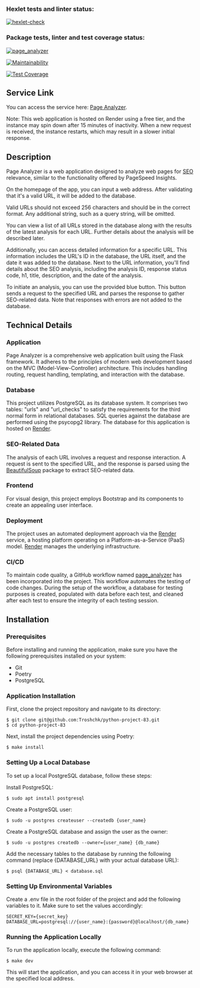 ### Hexlet tests and linter status:
[![hexlet-check](https://github.com/Troshchk/python-project-83/actions/workflows/hexlet-check.yml/badge.svg)](https://github.com/Troshchk/python-project-83/actions/workflows/hexlet-check.yml)

### Package tests, linter and test coverage status:
[![page_analyzer](https://github.com/Troshchk/python-project-83/actions/workflows/app.yml/badge.svg)](https://github.com/Troshchk/python-project-83/actions/workflows/app.yml)

[![Maintainability](https://api.codeclimate.com/v1/badges/2939635f88987b4d26d8/maintainability)](https://codeclimate.com/github/Troshchk/python-project-83/maintainability)

[![Test Coverage](https://api.codeclimate.com/v1/badges/2939635f88987b4d26d8/test_coverage)](https://codeclimate.com/github/Troshchk/python-project-83/test_coverage)

## Service Link
You can access the service here: [Page Analyzer](https://python-project-83-cqa5.onrender.com/).

Note: This web application is hosted on Render using a free tier, and the instance may spin down after 15 minutes of inactivity. When a new request is received, the instance restarts, which may result in a slower initial response.

## Description
Page Analyzer is a web application designed to analyze web pages for [SEO](https://en.wikipedia.org/wiki/Search_engine_optimization) relevance, similar to the functionality offered by PageSpeed Insights.

On the homepage of the app, you can input a web address. After validating that it's a valid URL, it will be added to the database.

Valid URLs should not exceed 256 characters and should be in the correct format. Any additional string, such as a query string, will be omitted.

You can view a list of all URLs stored in the database along with the results of the latest analysis for each URL. Further details about the analysis will be described later.

Additionally, you can access detailed information for a specific URL. This information includes the URL's ID in the database, the URL itself, and the date it was added to the database. Next to the URL information, you'll find details about the SEO analysis, including the analysis ID, response status code, h1, title, description, and the date of the analysis.

To initiate an analysis, you can use the provided blue button. This button sends a request to the specified URL and parses the response to gather SEO-related data. Note that responses with errors are not added to the database.

## Technical Details
### Application
Page Analyzer is a comprehensive web application built using the Flask framework. It adheres to the principles of modern web development based on the MVC (Model-View-Controller) architecture. This includes handling routing, request handling, templating, and interaction with the database.

### Database
This project utilizes PostgreSQL as its database system. It comprises two tables: "urls" and "url_checks" to satisfy the requirements for the third normal form in relational databases. SQL queries against the database are performed using the psycopg2 library. The database for this application is hosted on [Render](https://render.com/).

### SEO-Related Data
The analysis of each URL involves a request and response interaction. A request is sent to the specified URL, and the response is parsed using the [BeautifulSoup](https://www.crummy.com/software/BeautifulSoup/) package to extract SEO-related data.

### Frontend
For visual design, this project employs Bootstrap and its components to create an appealing user interface.

### Deployment
The project uses an automated deployment approach via the [Render](https://render.com/) service, a hosting platform operating on a Platform-as-a-Service (PaaS) model. [Render](https://render.com/) manages the underlying infrastructure.

### CI/CD
To maintain code quality, a GitHub workflow named [page_analyzer](https://github.com/Troshchk/python-project-83/actions/workflows/app.yml) has been incorporated into the project. This workflow automates the testing of code changes. During the setup of the workflow, a database for testing purposes is created, populated with data before each test, and cleaned after each test to ensure the integrity of each testing session.

## Installation
### Prerequisites
Before installing and running the application, make sure you have the following prerequisites installed on your system:

- Git
- Poetry
- PostgreSQL
### Application Installation
First, clone the project repository and navigate to its directory:
```
$ git clone git@github.com:Troshchk/python-project-83.git
$ cd python-project-83
```
Next, install the project dependencies using Poetry:

```
$ make install
```
### Setting Up a Local Database
To set up a local PostgreSQL database, follow these steps:

Install PostgreSQL:

```
$ sudo apt install postgresql
```
Create a PostgreSQL user:

```
$ sudo -u postgres createuser --createdb {user_name}
```
Create a PostgreSQL database and assign the user as the owner:

```
$ sudo -u postgres createdb --owner={user_name} {db_name}
```
Add the necessary tables to the database by running the following command (replace {DATABASE_URL} with your actual database URL):

```
$ psql {DATABASE_URL} < database.sql
```
### Setting Up Environmental Variables
Create a .env file in the root folder of the project and add the following variables to it. Make sure to set the values accordingly:

```
SECRET_KEY={secret_key}
DATABASE_URL=postgresql://{user_name}:{password}@localhost/{db_name}
```
### Running the Application Locally
To run the application locally, execute the following command:

```
$ make dev
```
This will start the application, and you can access it in your web browser at the specified local address.





